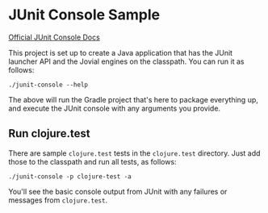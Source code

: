 # JUnit Console Sample

[Official JUnit Console Docs](http://junit.org/junit5/docs/current/user-guide/#running-tests-console-runner)

This project is set up to create a Java application that has the JUnit launcher API and the Jovial engines on the
classpath. You can run it as follows:

```
./junit-console --help
```

The above will run the Gradle project that's here to package everything up, and execute the JUnit console with any
arguments you provide.

## Run clojure.test

There are sample `clojure.test` tests in the `clojure.test` directory. Just add those to the classpath and run all tests,
as follows:

```
./junit-console -p clojure-test -a
```

You'll see the basic console output from JUnit with any failures or messages from `clojure.test`.
